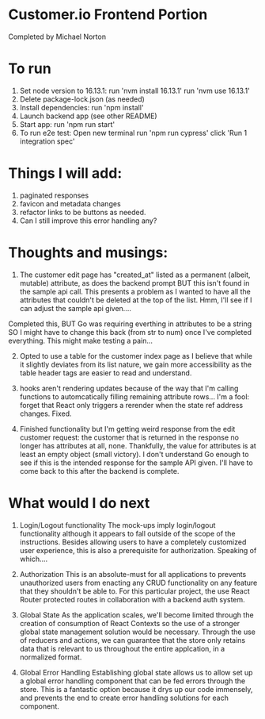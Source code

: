 # Customer.io Frontend Portion
Completed by Michael Norton

# To run
1. Set node version to 16.13.1:
    run 'nvm install 16.13.1'
    run 'nvm use 16.13.1'
2. Delete package-lock.json (as needed)
3. Install dependencies:
    run 'npm install'
4. Launch backend app (see other README)    
5. Start app:
    run 'npm run start'
6. To run e2e test:
    Open new terminal
    run 'npm run cypress'
    click 'Run 1 integration spec'




# Things I will add:

1. paginated responses
2. favicon and metadata changes
3. refactor links to be buttons as needed.
4. Can I still improve this error handling any?

# Thoughts and musings:
1. The customer edit page has "created_at" listed as a permanent (albeit, mutable) attribute, as does the backend prompt BUT this isn't found in the sample api call. This presents a problem as I wanted to have all the attributes that couldn't be deleted at the top of the list. Hmm, I'll see if I can adjust the sample api given.... 

Completed this, BUT Go was requiring everthing in attributes to be a string SO I might have to change this back (from str to num) once I've completed everything. This might make testing a pain...

2. Opted to use a table for the customer index page as I believe that while it slightly deviates from its list nature, we gain more accessibility as the table header tags are easier to read and understand. 

3. hooks aren't rendering updates because of the way that I'm calling functions to automcatically filling remaining attribute rows... I'm a fool: forget that React only triggers a rerender when the state ref address changes. Fixed.

4. Finished functionality but I'm getting weird response from the edit customer request: the customer that is returned in the response no longer has attributes at all, none. Thankfully, the value for attributes is at least an empty object (small victory). I don't understand Go enough to see if this is the intended response for the sample API given. I'll have to come back to this after the backend is complete. 

# What would I do next

1. Login/Logout functionality 
The mock-ups imply login/logout functionality although it appears to fall outside of the scope of the instructions. Besides allowing users to have a completely customized user experience, this is also a prerequisite for authorization. Speaking of which.... 

2. Authorization
This is an absolute-must for all applications to prevents unauthorized users from enacting any CRUD functionality on any feature that they shouldn't be able to. For this particular project, the use React Router protected routes in collaboration with a backend auth system.

3. Global State
As the application scales, we'll become limited through the creation of consumption of React Contexts so the use of a stronger global state management solution would be necessary. Through the use of reducers and actions, we can guarantee that the store only retains data that is relevant to us throughout the entire applcation, in a normalized format.

4. Global Error Handling
Establishing global state allows us to allow set up a global error handling component that can be fed errors through the store. This is a fantastic option because it drys up our code immensely, and prevents the end to create error handling solutions for each component.




